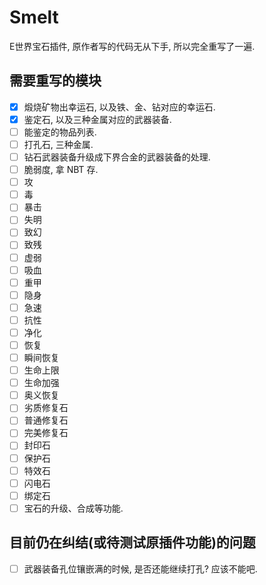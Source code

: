 # Smelt
E世界宝石插件, 原作者写的代码无从下手, 所以完全重写了一遍.
## 需要重写的模块
- [x] 煅烧矿物出幸运石, 以及铁、金、钻对应的幸运石.
- [x] 鉴定石, 以及三种金属对应的武器装备.
- [ ] 能鉴定的物品列表.
- [ ] 打孔石, 三种金属.
- [ ] 钻石武器装备升级成下界合金的武器装备的处理.
- [ ] 脆弱度, 拿 NBT 存.
- [ ] 攻
- [ ] 毒
- [ ] 暴击
- [ ] 失明
- [ ] 致幻
- [ ] 致残
- [ ] 虚弱
- [ ] 吸血
- [ ] 重甲
- [ ] 隐身
- [ ] 急速
- [ ] 抗性
- [ ] 净化
- [ ] 恢复
- [ ] 瞬间恢复
- [ ] 生命上限
- [ ] 生命加强
- [ ] 奥义恢复
- [ ] 劣质修复石
- [ ] 普通修复石
- [ ] 完美修复石
- [ ] 封印石
- [ ] 保护石
- [ ] 特效石
- [ ] 闪电石
- [ ] 绑定石
- [ ] 宝石的升级、合成等功能.
## 目前仍在纠结(或待测试原插件功能)的问题
- [ ] 武器装备孔位镶嵌满的时候, 是否还能继续打孔? 应该不能吧.